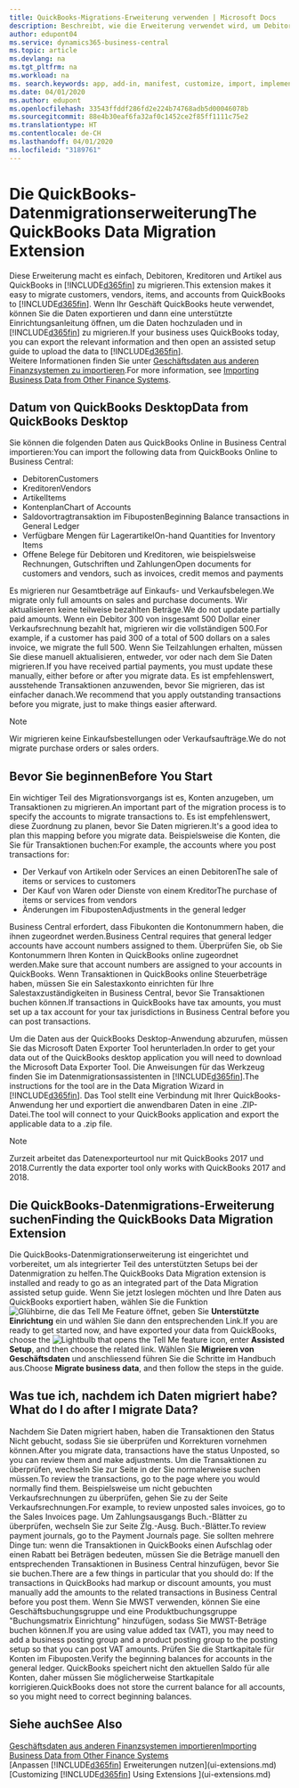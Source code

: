 ```yaml
---
title: QuickBooks-Migrations-Erweiterung verwenden | Microsoft Docs
description: Beschreibt, wie die Erweiterung verwendet wird, um Debitoren, Kreditoren, Artikel und Konten aus QuickBooks Desktop zu Business Central zu importieren.
author: edupont04
ms.service: dynamics365-business-central
ms.topic: article
ms.devlang: na
ms.tgt_pltfrm: na
ms.workload: na
ms. search.keywords: app, add-in, manifest, customize, import, implement
ms.date: 04/01/2020
ms.author: edupont
ms.openlocfilehash: 33543ffddf286fd2e224b74768adb5d00046078b
ms.sourcegitcommit: 88e4b30eaf6fa32af0c1452ce2f85ff1111c75e2
ms.translationtype: HT
ms.contentlocale: de-CH
ms.lasthandoff: 04/01/2020
ms.locfileid: "3189761"
---
```

# <a name="the-quickbooks-data-migration-extension"></a><span data-ttu-id="eee91-103">Die QuickBooks-Datenmigrationserweiterung</span><span class="sxs-lookup"><span data-stu-id="eee91-103">The QuickBooks Data Migration Extension</span></span>
<span data-ttu-id="eee91-104">Diese Erweiterung macht es einfach, Debitoren, Kreditoren und Artikel aus QuickBooks in [!INCLUDE[d365fin](includes/d365fin_md.md)] zu migrieren.</span><span class="sxs-lookup"><span data-stu-id="eee91-104">This extension makes it easy to migrate customers, vendors, items, and accounts from QuickBooks to [!INCLUDE[d365fin](includes/d365fin_md.md)].</span></span> <span data-ttu-id="eee91-105">Wenn Ihr Geschäft QuickBooks heute verwendet, können Sie die Daten exportieren und dann eine unterstützte Einrichtungsanleitung öffnen, um die Daten hochzuladen und in [!INCLUDE[d365fin](includes/d365fin_md.md)] zu migrieren.</span><span class="sxs-lookup"><span data-stu-id="eee91-105">If your business uses QuickBooks today, you can export the relevant information and then open an assisted setup guide to upload the data to [!INCLUDE[d365fin](includes/d365fin_md.md)].</span></span>  
<span data-ttu-id="eee91-106">Weitere Informationen finden Sie unter [Geschäftsdaten aus anderen Finanzsystemen zu importieren](across-import-data-configuration-packages.md).</span><span class="sxs-lookup"><span data-stu-id="eee91-106">For more information, see [Importing Business Data from Other Finance Systems](across-import-data-configuration-packages.md).</span></span>

## <a name="data-from-quickbooks-desktop"></a><span data-ttu-id="eee91-107">Datum von QuickBooks Desktop</span><span class="sxs-lookup"><span data-stu-id="eee91-107">Data from QuickBooks Desktop</span></span>
 
<span data-ttu-id="eee91-108">Sie können die folgenden Daten aus QuickBooks Online in Business Central importieren:</span><span class="sxs-lookup"><span data-stu-id="eee91-108">You can import the following data from QuickBooks Online to Business Central:</span></span>

- <span data-ttu-id="eee91-109">Debitoren</span><span class="sxs-lookup"><span data-stu-id="eee91-109">Customers</span></span>  
- <span data-ttu-id="eee91-110">Kreditoren</span><span class="sxs-lookup"><span data-stu-id="eee91-110">Vendors</span></span>  
- <span data-ttu-id="eee91-111">Artikel</span><span class="sxs-lookup"><span data-stu-id="eee91-111">Items</span></span>  
- <span data-ttu-id="eee91-112">Kontenplan</span><span class="sxs-lookup"><span data-stu-id="eee91-112">Chart of Accounts</span></span>  
- <span data-ttu-id="eee91-113">Saldovortragtransaktion im Fibuposten</span><span class="sxs-lookup"><span data-stu-id="eee91-113">Beginning Balance transactions in General Ledger</span></span>  
- <span data-ttu-id="eee91-114">Verfügbare Mengen für Lagerartikel</span><span class="sxs-lookup"><span data-stu-id="eee91-114">On-hand Quantities for Inventory Items</span></span>  
- <span data-ttu-id="eee91-115">Offene Belege für Debitoren und Kreditoren, wie beispielsweise Rechnungen, Gutschriften und Zahlungen</span><span class="sxs-lookup"><span data-stu-id="eee91-115">Open documents for customers and vendors, such as invoices, credit memos and payments</span></span>  

<span data-ttu-id="eee91-116">Es migrieren nur Gesamtbeträge auf Einkaufs- und Verkaufsbelegen.</span><span class="sxs-lookup"><span data-stu-id="eee91-116">We migrate only full amounts on sales and purchase documents.</span></span> <span data-ttu-id="eee91-117">Wir aktualisieren keine teilweise bezahlten Beträge.</span><span class="sxs-lookup"><span data-stu-id="eee91-117">We do not update partially paid amounts.</span></span> <span data-ttu-id="eee91-118">Wenn ein Debitor 300 von insgesamt 500 Dollar einer Verkaufsrechnung bezahlt hat, migrieren wir die vollständigen 500.</span><span class="sxs-lookup"><span data-stu-id="eee91-118">For example, if a customer has paid 300 of a total of 500 dollars on a sales invoice, we migrate the full 500.</span></span> <span data-ttu-id="eee91-119">Wenn Sie Teilzahlungen erhalten, müssen Sie diese manuell aktualisieren, entweder, vor oder nach dem Sie Daten migrieren.</span><span class="sxs-lookup"><span data-stu-id="eee91-119">If you have received partial payments, you must update these manually, either before or after you migrate data.</span></span> <span data-ttu-id="eee91-120">Es ist empfehlenswert, ausstehende Transaktionen anzuwenden, bevor Sie migrieren, das ist einfacher danach.</span><span class="sxs-lookup"><span data-stu-id="eee91-120">We recommend that you apply outstanding transactions before you migrate, just to make things easier afterward.</span></span>

> [!NOTE]
> <span data-ttu-id="eee91-121">Wir migrieren keine Einkaufsbestellungen oder Verkaufsaufträge.</span><span class="sxs-lookup"><span data-stu-id="eee91-121">We do not migrate purchase orders or sales orders.</span></span>

## <a name="before-you-start"></a><span data-ttu-id="eee91-122">Bevor Sie beginnen</span><span class="sxs-lookup"><span data-stu-id="eee91-122">Before You Start</span></span>
<span data-ttu-id="eee91-123">Ein wichtiger Teil des Migrationsvorgangs ist es, Konten anzugeben, um Transaktionen zu migrieren.</span><span class="sxs-lookup"><span data-stu-id="eee91-123">An important part of the migration process is to specify the accounts to migrate transactions to.</span></span> <span data-ttu-id="eee91-124">Es ist empfehlenswert, diese Zuordnung zu planen, bevor Sie Daten migrieren.</span><span class="sxs-lookup"><span data-stu-id="eee91-124">It's a good idea to plan this mapping before you migrate data.</span></span> <span data-ttu-id="eee91-125">Beispielsweise die Konten, die Sie für Transaktionen buchen:</span><span class="sxs-lookup"><span data-stu-id="eee91-125">For example, the accounts where you post transactions for:</span></span>

- <span data-ttu-id="eee91-126">Der Verkauf von Artikeln oder Services an einen Debitoren</span><span class="sxs-lookup"><span data-stu-id="eee91-126">The sale of items or services to customers</span></span>  
- <span data-ttu-id="eee91-127">Der Kauf von Waren oder Dienste von einem Kreditor</span><span class="sxs-lookup"><span data-stu-id="eee91-127">The purchase of items or services from vendors</span></span>  
- <span data-ttu-id="eee91-128">Änderungen im Fibuposten</span><span class="sxs-lookup"><span data-stu-id="eee91-128">Adjustments in the general ledger</span></span>  

<span data-ttu-id="eee91-129">Business Central erfordert, dass Fibukonten die Kontonummern haben, die ihnen zugeordnet werden.</span><span class="sxs-lookup"><span data-stu-id="eee91-129">Business Central requires that general ledger accounts have account numbers assigned to them.</span></span> <span data-ttu-id="eee91-130">Überprüfen Sie, ob Sie Kontonummern Ihren Konten in QuickBooks online zugeordnet werden.</span><span class="sxs-lookup"><span data-stu-id="eee91-130">Make sure that account numbers are assigned to your accounts in QuickBooks.</span></span>
<span data-ttu-id="eee91-131">Wenn Transaktionen in QuickBooks online Steuerbeträge haben, müssen Sie ein Salestaxkonto einrichten für Ihre Salestaxzuständigkeiten in Business Central, bevor Sie Transaktionen buchen können.</span><span class="sxs-lookup"><span data-stu-id="eee91-131">If transactions in QuickBooks have tax amounts, you must set up a tax account for your tax jurisdictions in Business Central before you can post transactions.</span></span>

<span data-ttu-id="eee91-132">Um die Daten aus der QuickBooks Desktop-Anwendung abzurufen, müssen Sie das Microsoft Daten Exporter Tool herunterladen.</span><span class="sxs-lookup"><span data-stu-id="eee91-132">In order to get your data out of the QuickBooks desktop application you will need to download the Microsoft Data Exporter Tool.</span></span>  <span data-ttu-id="eee91-133">Die Anweisungen für das Werkzeug finden Sie im Datenmigrationsassistenten in [!INCLUDE[d365fin](includes/d365fin_md.md)].</span><span class="sxs-lookup"><span data-stu-id="eee91-133">The instructions for the tool are in the Data Migration Wizard in [!INCLUDE[d365fin](includes/d365fin_md.md)].</span></span> <span data-ttu-id="eee91-134">Das Tool stellt eine Verbindung mit Ihrer QuickBooks-Anwendung her und exportiert die anwendbaren Daten in eine .ZIP-Datei.</span><span class="sxs-lookup"><span data-stu-id="eee91-134">The tool will connect to your QuickBooks application and export the applicable data to a .zip file.</span></span>  

> [!NOTE]
> <span data-ttu-id="eee91-135">Zurzeit arbeitet das Datenexporteurtool nur mit QuickBooks 2017 und 2018.</span><span class="sxs-lookup"><span data-stu-id="eee91-135">Currently the data exporter tool only works with QuickBooks 2017 and 2018.</span></span>

## <a name="finding-the-quickbooks-data-migration-extension"></a><span data-ttu-id="eee91-136">Die QuickBooks-Datenmigrations-Erweiterung suchen</span><span class="sxs-lookup"><span data-stu-id="eee91-136">Finding the QuickBooks Data Migration Extension</span></span>
<span data-ttu-id="eee91-137">Die QuickBooks-Datenmigrationserweiterung ist eingerichtet und vorbereitet, um als integrierter Teil des unterstützten Setups bei der Datenmigration zu helfen.</span><span class="sxs-lookup"><span data-stu-id="eee91-137">The QuickBooks Data Migration extension is installed and ready to go as an integrated part of the Data Migration assisted setup guide.</span></span> <span data-ttu-id="eee91-138">Wenn Sie jetzt loslegen möchten und Ihre Daten aus QuickBooks exportiert haben, wählen Sie die Funktion ![Glühbirne, die das Tell Me Feature](media/ui-search/search_small.png "Tell Me-Funktion") öffnet, geben Sie **Unterstützte Einrichtung** ein und wählen Sie dann den entsprechenden Link.</span><span class="sxs-lookup"><span data-stu-id="eee91-138">If you are ready to get started now, and have exported your data from QuickBooks, choose the ![Lightbulb that opens the Tell Me feature](media/ui-search/search_small.png "Tell me what you want to do") icon, enter **Assisted Setup**, and then choose the related link.</span></span> <span data-ttu-id="eee91-139">Wählen Sie **Migrieren von Geschäftsdaten** und anschliessend führen Sie die Schritte im Handbuch aus.</span><span class="sxs-lookup"><span data-stu-id="eee91-139">Choose **Migrate business data**, and then follow the steps in the guide.</span></span>  

## <a name="what-do-i-do-after-i-migrate-data"></a><span data-ttu-id="eee91-140">Was tue ich, nachdem ich Daten migriert habe?</span><span class="sxs-lookup"><span data-stu-id="eee91-140">What do I do after I migrate Data?</span></span>
<span data-ttu-id="eee91-141">Nachdem Sie Daten migriert haben, haben die Transaktionen den Status Nicht gebucht, sodass Sie sie überprüfen und Korrekturen vornehmen können.</span><span class="sxs-lookup"><span data-stu-id="eee91-141">After you migrate data, transactions have the status Unposted, so you can review them and make adjustments.</span></span> <span data-ttu-id="eee91-142">Um die Transaktionen zu überprüfen, wechseln Sie zur Seite in der Sie normalerweise suchen müssen.</span><span class="sxs-lookup"><span data-stu-id="eee91-142">To review the transactions, go to the page where you would normally find them.</span></span> <span data-ttu-id="eee91-143">Beispielsweise um nicht gebuchten Verkaufsrechnungen zu überprüfen, gehen Sie zu der Seite Verkaufsrechnungen.</span><span class="sxs-lookup"><span data-stu-id="eee91-143">For example, to review unposted sales invoices, go to the Sales Invoices page.</span></span> <span data-ttu-id="eee91-144">Um Zahlungsausgangs Buch.-Blätter zu überprüfen, wechseln Sie zur Seite Zlg.-Ausg. Buch.-Blätter.</span><span class="sxs-lookup"><span data-stu-id="eee91-144">To review payment journals, go to the Payment Journals page.</span></span>
<span data-ttu-id="eee91-145">Sie sollten mehrere Dinge tun: wenn die Transaktionen in QuickBooks einen Aufschlag oder einen Rabatt bei Beträgen bedeuten, müssen Sie die Beträge manuell den entsprechenden Transaktionen in Business Central hinzufügen, bevor Sie sie buchen.</span><span class="sxs-lookup"><span data-stu-id="eee91-145">There are a few things in particular that you should do: If the transactions in QuickBooks had markup or discount amounts, you must manually add the amounts to the related transactions in Business Central before you post them.</span></span>
<span data-ttu-id="eee91-146">Wenn Sie MWST verwenden, können Sie eine Geschäftsbuchungsgruppe und eine Produktbuchungsgruppe "Buchungsmatrix Einrichtung" hinzufügen, sodass Sie MWST-Beträge buchen können.</span><span class="sxs-lookup"><span data-stu-id="eee91-146">If you are using value added tax (VAT), you may need to add a business posting group and a product posting group to the posting setup so that you can post VAT amounts.</span></span>
<span data-ttu-id="eee91-147">Prüfen Sie die Startkapitale für Konten im Fibuposten.</span><span class="sxs-lookup"><span data-stu-id="eee91-147">Verify the beginning balances for accounts in the general ledger.</span></span> <span data-ttu-id="eee91-148">QuickBooks speichert nicht den aktuellen Saldo für alle Konten, daher müssen Sie möglicherweise Startkapitale korrigieren.</span><span class="sxs-lookup"><span data-stu-id="eee91-148">QuickBooks does not store the current balance for all accounts, so you might need to correct beginning balances.</span></span>

## <a name="see-also"></a><span data-ttu-id="eee91-149">Siehe auch</span><span class="sxs-lookup"><span data-stu-id="eee91-149">See Also</span></span>
[<span data-ttu-id="eee91-150">Geschäftsdaten aus anderen Finanzsystemen importieren</span><span class="sxs-lookup"><span data-stu-id="eee91-150">Importing Business Data from Other Finance Systems</span></span>](across-import-data-configuration-packages.md)  
<span data-ttu-id="eee91-151">[Anpassen [!INCLUDE[d365fin](includes/d365fin_md.md)] Erweiterungen nutzen](ui-extensions.md)</span><span class="sxs-lookup"><span data-stu-id="eee91-151">[Customizing [!INCLUDE[d365fin](includes/d365fin_md.md)] Using Extensions ](ui-extensions.md)</span></span>  
